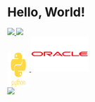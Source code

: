# Hello, World! 

<div>
  <a href = 'https://github.com/felipesveiga'>
  <img src = "https://github-readme-stats.vercel.app/api?username=felipesveiga&show_icons=true&theme=react">
  <img src = 'https://github-readme-stats.vercel.app/api/top-langs/?username=felipesveiga&layout=compact&theme=react'
  
</div>

<div> 
  <img src = "https://github.com/devicons/devicon/blob/master/icons/python/python-plain-wordmark.svg", height="80px", width="50px", align="center">
  <img src = "https://github.com/devicons/devicon/blob/master/icons/oracle/oracle-original.svg" height="80px" width="130px">
    </div>

    
<div>
  <a href = "https://www.linkedin.com/in/felipe-veiga-9a59501bb/"> <img src = "https://img.shields.io/badge/LinkedIn-0077B5?style=for-the-badge&logo=linkedin&logoColor=white"> </a>
  

  

